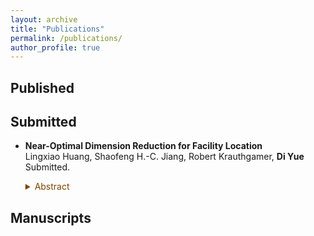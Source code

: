 ```yaml
---
layout: archive
title: "Publications"
permalink: /publications/
author_profile: true
---
```


<!-- {% if site.author.googlescholar %}
  <div class="wordwrap">You can also find my articles on <a href="{{site.author.googlescholar}}">my Google Scholar profile</a>.</div>
{% endif %}

{% include base_path %}

{% for post in site.publications reversed %}
  {% include archive-single.html %}
{% endfor %} -->

Published
------

Submitted
------
<!-- Submitted papers -->

- **Near-Optimal Dimension Reduction for Facility Location**  
  Lingxiao Huang, Shaofeng H.-C. Jiang, Robert Krauthgamer, **Di Yue** <br>
  Submitted.
  <details><summary style="color:#7C4700">Abstract</summary>
  <font color = "7C4700">
  Oblivious dimension reduction, a l\`{a}  the Johnson-Lindenstrauss (JL) Lemma, is a fundamental approach for processing high-dimensional data. We study this approach for Uniform Facility Location (UFL)on a Euclidean input $X\subset\mathbb{R}^d$, where facilities can lie in the ambient space (not restricted to $X$). Our main result is that target dimension $m=\tilde{O}(\epsilon^{-2}\mathrm{ddim})$ suffices to $(1+\epsilon)$-approximate the optimal value of UFL on inputs whose doubling dimension is bounded by $\mathrm{ddim}$. Previous results could only achieve 
  $O(1)$-approximation [Narayanan, Silwal, Indyk, and Zamir, ICML 2021] or dimension $m=O(\epsilon^{-2}\log n)$, which follows from [Makarychev, Makarychev, and Razenshteyn, STOC 2019]. <br><br>

  Our oblivious dimension reduction
  has immediate implications to streaming and offline algorithms,
  by employing known algorithms for low dimension.
  In the setting of dynamic geometric streams and $X\subseteq [\Delta]^d$,
  it implies an algorithm that achieves $(1 + \epsilon)$-approximation
  using $O(\epsilon^{-1}\log \Delta)^{\tilde{O}(\mathrm{ddim}/\epsilon^{2})}$ bits of space,
  which is the first streaming algorithm for UFL to utilize the doubling dimension.
  In the offline setting, it implies a $(1+\epsilon)$-approximation algorithm,
  which we further refine to run in time
  $( (1/\epsilon)^{\tilde{O}(\mathrm{ddim})} d +  2^{(1/\epsilon)^{\tilde{O}(\mathrm{ddim})}}) \cdot \tilde{O}(n)$. 
  Prior work has a similar running time but requires some restriction
  on the facilities [Cohen-Addad, Feldmann and Saulpic, JACM 2021]. <br><br>

  Our main technical contribution is a fast procedure
  that decomposes the input $X$ into several instances of $k$-median.
  This decomposition is key to both our dimension reduction and our PTAS,
  and while inspired by [Czumaj, Lammersen, Monemizadeh and Sohler, SODA 2013],
  it has several significant differences.<br>
  </font>
  </details>

Manuscripts
------